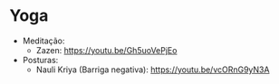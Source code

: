 # Yoga
- Meditação:
  - Zazen: <https://youtu.be/Gh5uoVePjEo>
- Posturas:
  - Nauli Kriya (Barriga negativa): <https://youtu.be/vcORnG9yN3A>
